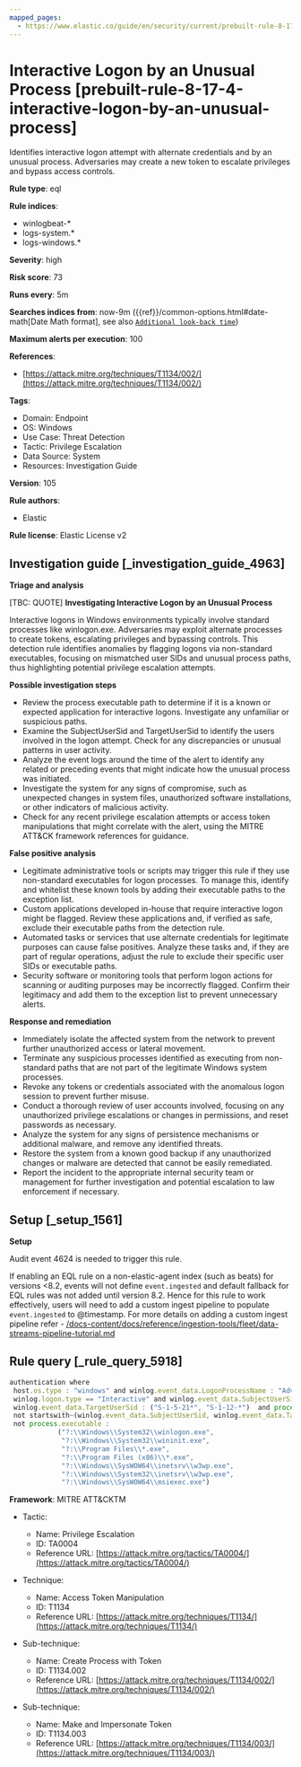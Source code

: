 ```yaml
---
mapped_pages:
  - https://www.elastic.co/guide/en/security/current/prebuilt-rule-8-17-4-interactive-logon-by-an-unusual-process.html
---
```


# Interactive Logon by an Unusual Process [prebuilt-rule-8-17-4-interactive-logon-by-an-unusual-process]

Identifies interactive logon attempt with alternate credentials and by an unusual process. Adversaries may create a new token to escalate privileges and bypass access controls.

**Rule type**: eql

**Rule indices**:

* winlogbeat-*
* logs-system.*
* logs-windows.*

**Severity**: high

**Risk score**: 73

**Runs every**: 5m

**Searches indices from**: now-9m ({{ref}}/common-options.html#date-math[Date Math format], see also [`Additional look-back time`](docs-content://solutions/security/detect-and-alert/create-detection-rule.md#rule-schedule))

**Maximum alerts per execution**: 100

**References**:

* [https://attack.mitre.org/techniques/T1134/002/](https://attack.mitre.org/techniques/T1134/002/)

**Tags**:

* Domain: Endpoint
* OS: Windows
* Use Case: Threat Detection
* Tactic: Privilege Escalation
* Data Source: System
* Resources: Investigation Guide

**Version**: 105

**Rule authors**:

* Elastic

**Rule license**: Elastic License v2

## Investigation guide [_investigation_guide_4963]

**Triage and analysis**

[TBC: QUOTE]
**Investigating Interactive Logon by an Unusual Process**

Interactive logons in Windows environments typically involve standard processes like winlogon.exe. Adversaries may exploit alternate processes to create tokens, escalating privileges and bypassing controls. This detection rule identifies anomalies by flagging logons via non-standard executables, focusing on mismatched user SIDs and unusual process paths, thus highlighting potential privilege escalation attempts.

**Possible investigation steps**

* Review the process executable path to determine if it is a known or expected application for interactive logons. Investigate any unfamiliar or suspicious paths.
* Examine the SubjectUserSid and TargetUserSid to identify the users involved in the logon attempt. Check for any discrepancies or unusual patterns in user activity.
* Analyze the event logs around the time of the alert to identify any related or preceding events that might indicate how the unusual process was initiated.
* Investigate the system for any signs of compromise, such as unexpected changes in system files, unauthorized software installations, or other indicators of malicious activity.
* Check for any recent privilege escalation attempts or access token manipulations that might correlate with the alert, using the MITRE ATT&CK framework references for guidance.

**False positive analysis**

* Legitimate administrative tools or scripts may trigger this rule if they use non-standard executables for logon processes. To manage this, identify and whitelist these known tools by adding their executable paths to the exception list.
* Custom applications developed in-house that require interactive logon might be flagged. Review these applications and, if verified as safe, exclude their executable paths from the detection rule.
* Automated tasks or services that use alternate credentials for legitimate purposes can cause false positives. Analyze these tasks and, if they are part of regular operations, adjust the rule to exclude their specific user SIDs or executable paths.
* Security software or monitoring tools that perform logon actions for scanning or auditing purposes may be incorrectly flagged. Confirm their legitimacy and add them to the exception list to prevent unnecessary alerts.

**Response and remediation**

* Immediately isolate the affected system from the network to prevent further unauthorized access or lateral movement.
* Terminate any suspicious processes identified as executing from non-standard paths that are not part of the legitimate Windows system processes.
* Revoke any tokens or credentials associated with the anomalous logon session to prevent further misuse.
* Conduct a thorough review of user accounts involved, focusing on any unauthorized privilege escalations or changes in permissions, and reset passwords as necessary.
* Analyze the system for any signs of persistence mechanisms or additional malware, and remove any identified threats.
* Restore the system from a known good backup if any unauthorized changes or malware are detected that cannot be easily remediated.
* Report the incident to the appropriate internal security team or management for further investigation and potential escalation to law enforcement if necessary.


## Setup [_setup_1561]

**Setup**

Audit event 4624 is needed to trigger this rule.

If enabling an EQL rule on a non-elastic-agent index (such as beats) for versions <8.2, events will not define `event.ingested` and default fallback for EQL rules was not added until version 8.2. Hence for this rule to work effectively, users will need to add a custom ingest pipeline to populate `event.ingested` to @timestamp. For more details on adding a custom ingest pipeline refer - [/docs-content/docs/reference/ingestion-tools/fleet/data-streams-pipeline-tutorial.md](docs-content://reference/ingestion-tools/fleet/data-streams-pipeline-tutorial.md)


## Rule query [_rule_query_5918]

```js
authentication where
 host.os.type : "windows" and winlog.event_data.LogonProcessName : "Advapi*" and
 winlog.logon.type == "Interactive" and winlog.event_data.SubjectUserSid : ("S-1-5-21*", "S-1-12-*") and
 winlog.event_data.TargetUserSid : ("S-1-5-21*", "S-1-12-*")  and process.executable : "C:\\*" and
 not startswith~(winlog.event_data.SubjectUserSid, winlog.event_data.TargetUserSid) and
 not process.executable :
            ("?:\\Windows\\System32\\winlogon.exe",
             "?:\\Windows\\System32\\wininit.exe",
             "?:\\Program Files\\*.exe",
             "?:\\Program Files (x86)\\*.exe",
             "?:\\Windows\\SysWOW64\\inetsrv\\w3wp.exe",
             "?:\\Windows\\System32\\inetsrv\\w3wp.exe",
             "?:\\Windows\\SysWOW64\\msiexec.exe")
```

**Framework**: MITRE ATT&CKTM

* Tactic:

    * Name: Privilege Escalation
    * ID: TA0004
    * Reference URL: [https://attack.mitre.org/tactics/TA0004/](https://attack.mitre.org/tactics/TA0004/)

* Technique:

    * Name: Access Token Manipulation
    * ID: T1134
    * Reference URL: [https://attack.mitre.org/techniques/T1134/](https://attack.mitre.org/techniques/T1134/)

* Sub-technique:

    * Name: Create Process with Token
    * ID: T1134.002
    * Reference URL: [https://attack.mitre.org/techniques/T1134/002/](https://attack.mitre.org/techniques/T1134/002/)

* Sub-technique:

    * Name: Make and Impersonate Token
    * ID: T1134.003
    * Reference URL: [https://attack.mitre.org/techniques/T1134/003/](https://attack.mitre.org/techniques/T1134/003/)



